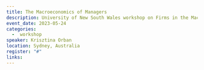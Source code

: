 ```yaml
---
title: The Macroeconomics of Managers
description: University of New South Wales workshop on Firms in the Macroeconomy
event_date: 2023-05-24
categories: 
  -  workshop
speaker: Krisztina Orban
location: Sydney, Australia
register: "#"
links:
---
```

